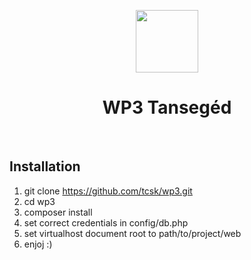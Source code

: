 <p align="center">
    <a href="https://github.com/yiisoft" target="_blank">
        <img src="https://avatars0.githubusercontent.com/u/993323" height="100px">
    </a>
    <h1 align="center">WP3 Tansegéd</h1>
    <br>
</p>

## Installation

1. git clone https://github.com/tcsk/wp3.git
2. cd wp3
3. composer install
4. set correct credentials in config/db.php
5. set virtualhost document root to path/to/project/web
6. enjoj :)
